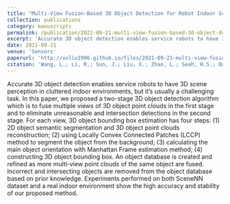 ```yaml
---
title: "Multi-View Fusion-Based 3D Object Detection for Robot Indoor Scene Perception"
collection: publications
category: manuscripts
permalink: /publication/2021-09-21-multi-view-fusion-based-3d-object-detection-for-robot-indoor-scene-perception
excerpt: 'Accurate 3D object detection enables service robots to have 3D scene perception in cluttered indoor environments, but it’s usually a challenging task. In this paper, we proposed a two-stage 3D object detection algorithm which is to fuse multiple views of 3D object point clouds in the first stage and to eliminate unreasonable and intersection detections in the second stage. For each view, 3D object bounding box estimation has four steps: (1) 2D object semantic segmentation and 3D object point clouds reconstruction; (2) using Locally Convex Connected Patches (LCCP) method to segment the object from the background; (3) calculating the main object orientation with Manhattan Frame estimation method; (4) constructing 3D object bounding box. An object database is created and refined as more multi-view point clouds of the same object are fused. Incorrect and intersecting objects are removed from the object database based on prior knowledge. Experiments performed on both SceneNN dataset and a real indoor environment show the high accuracy and stability of our proposed method.'
date: 2021-09-21
venue: 'Sensors'
paperurl: 'http://xxliu1996.github.io/files/2021-09-21-multi-view-fusion-based-3d-object-detection-for-robot-indoor-scene-perception.pdf'
citation: 'Wang, L.; Li, R.; Sun, J.; Liu, X.; Zhao, L.; Seah, H.S.; Quah, C.K.; Tandianus, B. Multi-View Fusion-Based 3D Object Detection for Robot Indoor Scene Perception. Sensors 2019, 19, 4092. https://doi.org/10.3390/s19194092'
---
```


Accurate 3D object detection enables service robots to have 3D scene perception in cluttered indoor environments, but it’s usually a challenging task. In this paper, we proposed a two-stage 3D object detection algorithm which is to fuse multiple views of 3D object point clouds in the first stage and to eliminate unreasonable and intersection detections in the second stage. For each view, 3D object bounding box estimation has four steps: (1) 2D object semantic segmentation and 3D object point clouds reconstruction; (2) using Locally Convex Connected Patches (LCCP) method to segment the object from the background; (3) calculating the main object orientation with Manhattan Frame estimation method; (4) constructing 3D object bounding box. An object database is created and refined as more multi-view point clouds of the same object are fused. Incorrect and intersecting objects are removed from the object database based on prior knowledge. Experiments performed on both SceneNN dataset and a real indoor environment show the high accuracy and stability of our proposed method. 